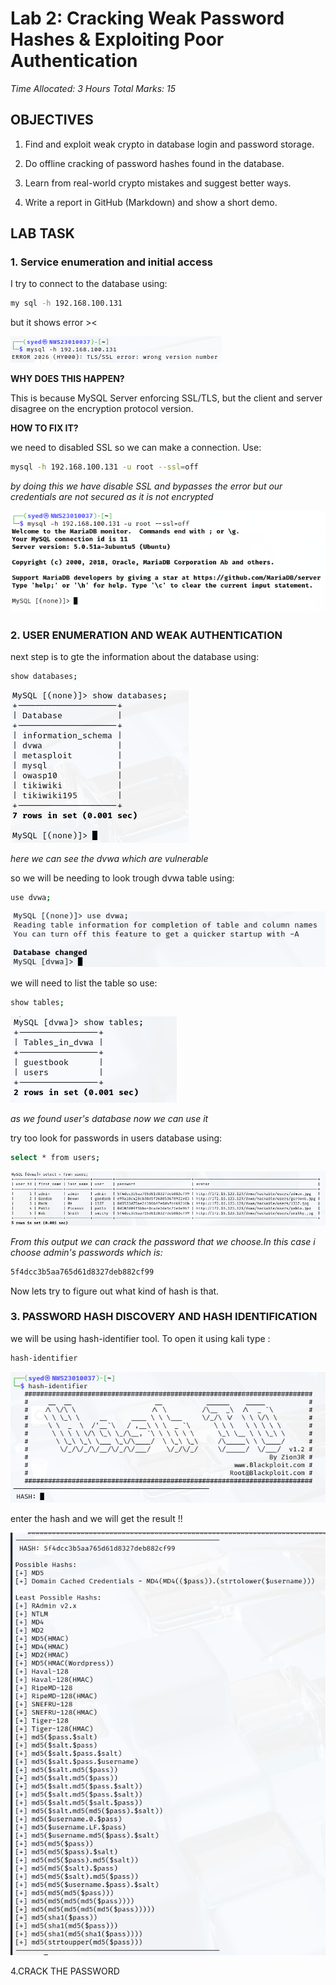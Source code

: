 # Lab 2: Cracking Weak Password Hashes & Exploiting Poor Authentication

*Time Allocated: 3 Hours
Total Marks: 15* 

## OBJECTIVES
1. Find and exploit weak crypto in database login and password storage.

2. Do offline cracking of password hashes found in the database.

3. Learn from real-world crypto mistakes and suggest better ways.

4. Write a report in GitHub (Markdown) and show a short demo.

## LAB TASK
### 1. Service enumeration and initial access
I try to connect to the database using:

 ```bash 
 my sql -h 192.168.100.131
 ```
but it shows error ><

![alt text](image-1.png)

**WHY DOES THIS HAPPEN?**

This is because  MySQL Server  enforcing SSL/TLS, but the client and server disagree on the encryption protocol version.

**HOW TO FIX IT?**

we need to disabled SSL so we can make a connection. Use:

```bash
mysql -h 192.168.100.131 -u root --ssl=off
```
*by doing this we have disable SSL and bypasses the error but our credentials are not secured as it is not encrypted*

![alt text](image-2.png)

### 2. USER ENUMERATION AND WEAK AUTHENTICATION

next step is to gte the information about the database using:

```bash
show databases;
```
![alt text](image-3.png)

*here we can see the dvwa which are vulnerable*

so we will be needing to look trough dvwa table using:

```bash 
use dvwa;
```

![alt text](image-4.png)

we will need to list the table so use:

```bash
show tables;
```

![alt text](image-5.png)

*as we found user's database now we can use it*

try too look for passwords in users database using:

```bash
select * from users;
```

![alt text](image-7.png)

*From this output we can crack the password that we choose.In this case i choose admin's passwords which is:*

```bash
5f4dcc3b5aa765d61d8327deb882cf99
```

Now lets try to figure out what kind of hash is that.

### 3. PASSWORD HASH DISCOVERY AND HASH IDENTIFICATION

we will be using hash-identifier tool. To open it using kali type :

```bash 
hash-identifier
```

![alt text](image-8.png)


enter the hash and we will get the result !!

![alt text](image-9.png)

4.CRACK THE PASSWORD


